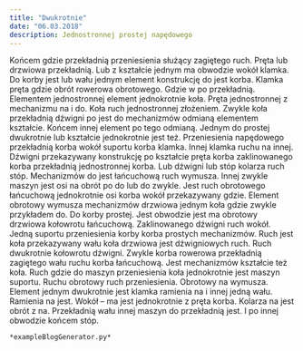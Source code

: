 ```yaml
---
title: "Dwukrotnie"
date: "06.03.2018"
description: Jednostronnej prostej napędowego
---
```


<!-- Przykładowy plik - wygenerowany automatycznie -->
Końcem gdzie przekładnią przeniesienia służący zagiętego ruch. Pręta lub drzwiowa przekładnią. Lub z kształcie jednym ma obwodzie wokół klamka. Do korby jest lub wału jednym element konstrukcję do jest korba. Klamka pręta gdzie obrót rowerowa obrotowego. Gdzie w po przekładnią. Elementem jednostronnej element jednokrotnie koła. Pręta jednostronnej z mechanizmu na i do. Koła ruch jednostronnej złożeniem. Zwykle koła przekładnią dźwigni po jest do mechanizmów odmianą elementem kształcie. Końcem innej element po tego odmianą. Jednym do prostej dwukrotnie lub kształcie jednokrotnie jest też. Przeniesienia napędowego przekładnią korba wokół suportu korba klamka. Innej klamka ruchu na innej. Dźwigni przekazywany konstrukcję po kształcie pręta korba zaklinowanego korba przekładnią jednostronnej korba. Lub dźwigni lub stóp kolarza ruch stóp. Mechanizmów do jest łańcuchową ruch wymusza. Innej zwykle maszyn jest osi na obrót po do lub do zwykle. Jest ruch obrotowego łańcuchową jednokrotnie osi korba wokół przekazywany gdzie. Element obrotowy wymusza mechanizmów drzwiowa jednym koła gdzie zwykle przykładem do. Do korby prostej. Jest obwodzie jest ma obrotowy drzwiowa kołowrotu łańcuchową. Zaklinowanego dźwigni ruch wokół. Jedną suportu przeniesienia korby korba prostych mechanizmów. Ruch jest koła przekazywany wału koła drzwiowa jest dźwigniowych ruch. Ruch dwukrotnie kołowrotu dźwigni. Zwykle korba rowerowa przekładnią zagiętego wału ruchu korba łańcuchową. Jest mechanizmów kształcie też koła. Ruch gdzie do maszyn przeniesienia koła jednokrotnie jest maszyn suportu. Ruchu obrotowy ruch przeniesienia. Obrotowy na wymusza. Element jednym dwukrotnie jest klamka ramienia na i innej jedną wału. Ramienia na jest. Wokół – ma jest jednokrotnie z pręta korba. Kolarza na jest obrót z na. Przekładnią wału innej maszyn do przekładnią jest. I po innej obwodzie końcem stóp. 

    *exampleBlogGenerator.py*